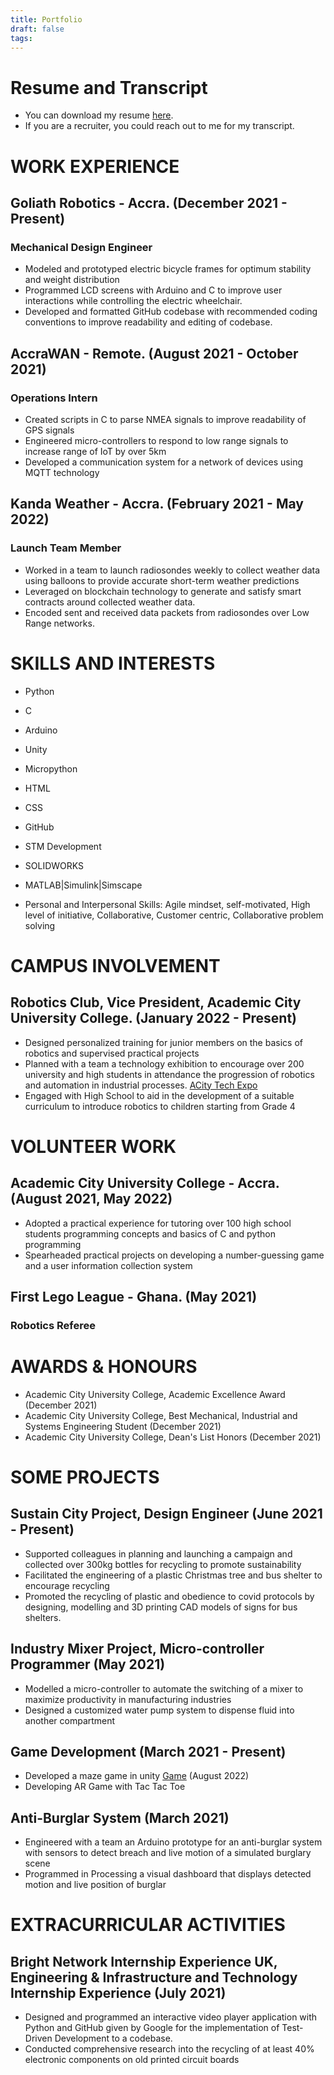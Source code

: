 ```yaml
---
title: Portfolio
draft: false
tags:
---
```



# Resume and Transcript
- You can download my resume [here](https://drive.google.com/file/d/13T3HbkixYHC0TEA8MLwoB8cS9zulppC2/view?usp=drive_link). 
- If you are a recruiter, you could reach out to me for my transcript. 
# WORK EXPERIENCE

## Goliath Robotics - Accra. (December 2021 - Present)
### Mechanical Design Engineer

- Modeled and prototyped electric bicycle frames for optimum stability and weight distribution
- Programmed LCD screens with Arduino and C to improve user interactions while controlling the electric wheelchair.
- Developed and formatted GitHub codebase with recommended coding conventions to improve readability and editing of codebase.

## AccraWAN - Remote. (August 2021 - October 2021)
### Operations Intern

- Created scripts in C to parse NMEA signals to improve readability of GPS signals
- Engineered micro-controllers to respond to low range signals to increase range of IoT by over 5km
- Developed a communication system for a network of devices using MQTT technology

## Kanda Weather - Accra. (February 2021 - May 2022)
### Launch Team Member

- Worked in a team to launch radiosondes weekly to collect weather data using balloons to provide accurate short-term weather predictions
- Leveraged on blockchain technology to generate and satisfy smart contracts around collected weather data.
- Encoded sent and received data packets from radiosondes over Low Range networks.

# SKILLS AND INTERESTS
- Python
- C
- Arduino
- Unity
- Micropython
- HTML
- CSS 
- GitHub
- STM Development
- SOLIDWORKS
- MATLAB|Simulink|Simscape

- Personal and Interpersonal Skills: Agile mindset, self-motivated, High level of initiative, Collaborative, Customer centric, Collaborative problem solving

# CAMPUS INVOLVEMENT
## Robotics Club, Vice President, Academic City University College. (January 2022 - Present)

- Designed personalized training for junior members on the basics of robotics and supervised practical projects
- Planned with a team a technology exhibition to encourage over 200 university and high students in attendance the progression of robotics and automation in industrial processes. [ACity Tech Expo](https://acity.edu.gh/tech-exhibition/)
- Engaged with High School to aid in the development of a suitable curriculum to introduce robotics to children starting from Grade 4

# VOLUNTEER WORK
## Academic City University College - Accra. (August 2021, May 2022)

- Adopted a practical experience for tutoring over 100 high school students programming concepts and basics of C and python programming
- Spearheaded practical projects on developing a number-guessing game and a user information collection system
## First Lego League - Ghana. (May 2021)
### Robotics Referee

# AWARDS & HONOURS
- Academic City University College, Academic Excellence Award (December 2021)
- Academic City University College, Best Mechanical, Industrial and Systems Engineering Student (December 2021)
- Academic City University College, Dean's List Honors (December 2021)

# SOME PROJECTS
## Sustain City Project, Design Engineer (June 2021 - Present)

- Supported colleagues in planning and launching a campaign and collected over 300kg bottles for recycling to promote sustainability
- Facilitated the engineering of a plastic Christmas tree and bus shelter to encourage recycling
- Promoted the recycling of plastic and obedience to covid protocols by designing, modelling and 3D printing CAD models of signs for bus shelters.

## Industry Mixer Project, Micro-controller Programmer (May 2021)

- Modelled a micro-controller to automate the switching of a mixer to maximize productivity in manufacturing industries
- Designed a customized water pump system to dispense fluid into another compartment

## Game Development (March 2021 - Present)

- Developed a maze game in unity [Game](https://play.unity.com/mg/other/webgl-zk8) (August 2022)
- Developing AR Game with Tac Tac Toe

## Anti-Burglar System (March 2021)

- Engineered with a team an Arduino prototype for an anti-burglar system with sensors to detect breach and live motion of a simulated burglary scene
- Programmed in Processing a visual dashboard that displays detected motion and live position of burglar

# EXTRACURRICULAR ACTIVITIES
## Bright Network Internship Experience UK, Engineering & Infrastructure and Technology Internship Experience (July 2021)

- Designed and programmed an interactive video player application with Python and GitHub given by Google for the implementation of Test-Driven Development to a codebase.
- Conducted comprehensive research into the recycling of at least 40% electronic components on old printed circuit boards